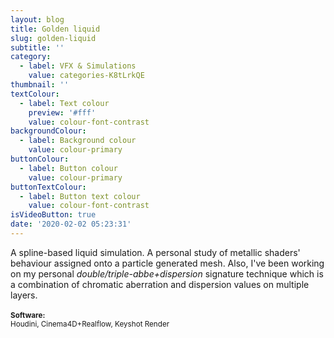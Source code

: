 ```yaml
---
layout: blog
title: Golden liquid
slug: golden-liquid
subtitle: ''
category:
  - label: VFX & Simulations
    value: categories-K8tLrkQE
thumbnail: ''
textColour:
  - label: Text colour
    preview: '#fff'
    value: colour-font-contrast
backgroundColour:
  - label: Background colour
    value: colour-primary
buttonColour:
  - label: Button colour
    value: colour-primary
buttonTextColour:
  - label: Button text colour
    value: colour-font-contrast
isVideoButton: true
date: '2020-02-02 05:23:31'
---
```

A spline-based liquid simulation. A personal study of metallic shaders' behaviour assigned onto a particle generated mesh. Also, I've been working on my personal _double/triple-abbe+dispersion_ signature technique which is a combination of chromatic aberration and dispersion values on multiple layers.<!-- more --><br><br><small><b>Software:</b><br>Houdini, Cinema4D+Realflow, Keyshot Render</small>
